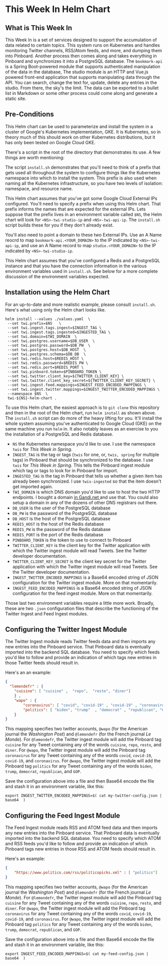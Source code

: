# This Week In Helm Chart

## What is This Week In

This Week In is a set of services designed to support the accumulation of data related to certain topics. This system runs on Kubernetes and handles monitoring Twitter channels, RSS/Atom feeds, and more, and dumping them into Pinboard. Another process then comes along and takes everything in Pinboard and synchronizes it into a PostgreSQL database. The `bookmark-api` is a Spring Boot-powered module that supports authenticated manipulation of the data in the database, The studio module is an HTTP and Vue.js powered front-end application that supports manipulating data through the API. You can search, change the text for, update, delete any entries in the studio. From there, the sky's the limit. The data can be exported to a bullet list in Markdown or some other process could come along and generate a static site.

## Pre-Conditions

This Helm chart can be used to parameterize and install the system in a cluster of Google's Kubernetes implementation, GKE. It is Kubernetes, so in theory much of this 
should work on other Kubernetes distributions, but it has only been tested on Google Cloud GKE. 

There's a script in the root of the directory that demonstrates its use. A few things are worth mentioning: 

The script `install.sh` demonstrates  that you'll need to think of a prefix that gets used all throughout the system to configure things like the Kubernetes namespace into which to install the system. This prefix is also used when naming all the Kubernetes infrastructure, so you have two levels of isolation: namespace, and resource name. 

This Helm chart assumes that you've got some Google Cloud External IPs configured. You'll need to specify a prefix when using this Helm chart. That prefix informs the names that are expected for the external IPs. Lets suppose that the prefix lives in an environment variable called `$NS`, the Helm chart will look for `<NS>-twi-studio-ip` and  `<NS>-twi-api-ip`. The `install.sh` script builds these for you if they don't already exist. 

You'll also need to point a domain to these two External IPs. Use an A Name reocrd to map `bookmark-api.<YOUR_DOMAIN>` to the IP indicated by `<NS>-twi-api-ip`, and  use an A Name record to map `studio.<YOUR_DOMAIN>` to the IP indicated by `<NS>-twi-studio-ip`.

This Helm chart assumes that you've configured a Redis and a PostgreSQL instance and that you have the connection information in the various environment variables used in `install.sh`. See below for a more complete discussion of the environment variables expected.

## Installation using the Helm Chart 

For an up-to-date and more realistic example, please consult `install.sh`. Here's what using only the Helm chart looks like.

```shell
helm install --values ./values.yaml  \
 --set twi.prefix=$NS   \
 --set twi.ingest.tags.ingest=$INGEST_TAG \
 --set twi.ingest.tags.ingested=$INGESTED_TAG \
 --set twi.domain=$TWI_DOMAIN  \
 --set twi.postgres.username=$DB_USER  \
 --set twi.postgres.password=$DB_PW  \
 --set twi.postgres.host=$DB_HOST  \
 --set twi.postgres.schema=$DB_DB  \
 --set twi.redis.host=$REDIS_HOST \
 --set twi.redis.password=$REDIS_PW \
 --set twi.redis.port=$REDIS_PORT \
 --set twi.pinboard.token=$PINBOARD_TOKEN \
 --set twi.twitter.client_key=${TWITTER_CLIENT_KEY} \
 --set twi.twitter.client_key_secret=${TWITTER_CLIENT_KEY_SECRET} \
 --set twi.ingest.feed.mappings=$INGEST_FEED_ENCODED_MAPPINGS \
 --set twi.ingest.twitter.mappings=$INGEST_TWITTER_ENCODED_MAPPINGS \
 --namespace $NS  \
 twi-${NS}-helm-chart . 
```

To use this Helm chart, the easiest approach is to `git clone` this repository and then in the root of the Helm chart, run `helm install` as shown above. The `install.sh` script can do more of the heavy lifting for you. It'll install the whole system assuming you've authenticated to Google Cloud (GKE) on the same machine you run `helm` in. It also notably leaves as an exercise to you the installation of a PostgreSQL and Redis database. 

 * `NS` the Kubernetes namespace you'd like to use. I use the namespace `twis` for  _This Week in Spring_. 
 * `INGEST_TAG` is the tag or tags (`twis` for one, or, `twis, spring` for multiple tags) in Pinboard that should be synchronized to the database. I use `twis` for _This Week in Spring_. This tells the Pinboard ingest module which tag or tags to look for in Pinboard for import.
 * `INGESTED_TAG` is the tag in Pinboard that tells us whether a given item has already been synchronized. I use `twis-ingested` so that the item doesn't get imported again. 
 * `TWI_DOMAIN` is  which DNS domain you'd like to use to host the two HTTP endpoints. I bought a domain [in Gandi.net ](http://gandi.net) and use that. You could also setup a domain in any of the dozens of other DNS registrars out there.  
 * `DB_USER` is the user of the PostgreSQL database  
 * `DB_PW` is the password  of the PostgreSQL database  
 * `DB_HOST` is the host of the PostgreSQL database
 * `REDIS_HOST` is the host of the Redis database
 * `REDIS_PW` is the password of the Redis database 
 * `REDIS_PORT` is the port of the Redis database
 * `PINBOARD_TOKEN` is the token to use to connect to Pinboard  
 * `TWITTER_CLIENT_KEY` is the client key for the Twitter application with which the Twitter ingest module will read Tweets. See the Twitter developer documentation.
 * `TWITTER_CLIENT_KEY_SECRET` is the client key secret for the Twitter application with which the Twitter ingest module will read Tweets. See the Twitter developer documentation.
 * `INGEST_TWITTER_ENCODED_MAPPINGS` is a Base64 encoded string of JSON configuration for the Twitter ingest module. More on that momentarily.
 * `INGEST_FEED_ENCODED_MAPPINGS` is a Base64 encoded string of JSON configuration for the feed ingest module. More on that momentarily. 

Those last two environment variables require a little more work. Broadly, these are two `.json` configuration files that describe the functioning of the Twitter Ingest and Feed Ingest modules. 

## Configuring the Twitter Ingest Module 

The Twitter Ingest module reads Twitter feeds data  and then imports any new entries into the Pinboard service. That Pinboard data is eventually imported into the backend SQL database. You need to specify which feeds you'd like to follow and provide an indication of which tags new entries in those Twitter feeds should result in. 

Here's an an example: 


```json
{ 
  "lemondefr" : { 
    "cuisine": [ "cuisine" ,  "repo",  "resto", "diner"] 
	} ,  
	"wapo" : { 
		"coronavirus": [ "covid", "covid-19" , "covid-19" , "coronavirus"  ] ,
		"politics": [ "biden", "trump"  , "democrat" , "republican", "GOP"] 
	} 
}  

```

This mapping specifies two twitter accounts, `@wapo` (for the American journal the _Washington Post_) and `@lemondefr` (for the French journal _Le Monde_). For `@lemondefr`, the Twitter ingest module will add the Pinboard tag `cuisine` for any Tweet containing any of the words `cuisine`, `repo`, `resto`, and `diner`. For `@wapo`, the Twitter ingest module will add the Pinboard tag `coronavirus` for any Tweet containing any of the words `covid`, `covid-19`, `covid-19`, and  `coronavirus`. For `@wapo`, the Twitter ingest module will add the Pinboard tag `politics` for any Tweet containing any of the words `biden`, `trump`, `democrat`, `republican`, and `GOP`.  

Save the configuration above into a file and then Base64 encode the file and stash it in an environment variable, like this:

```shell
export INGEST_TWITTER_ENCODED_MAPPINGS=$( cat my-twitter-config.json | base64  )
```

## Configuring the Feed Ingest Module 

The Feed Ingest module reads RSS and ATOM feed data and then imports any new entries into the Pinboard service. That Pinboard data is eventually imported into the backend SQL database. You need to specify which ATOM and RSS feeds  you'd like to follow and provide an indication of which Pinboard tags new entries in those RSS and ATOM feeds should result in. 

Here's an example: 

```json
{ 
 	"https://www.politico.com/rss/politicopicks.xml" : [ "politics"]
}
```

This mapping specifies two twitter accounts, `@wapo` (for the American journal the _Washington Post_) and `@lemondefr` (for the French journal _Le Monde_). For `@lemondefr`, the Twitter ingest module will add the Pinboard tag `cuisine` for any Tweet containing any of the words `cuisine`, `repo`, `resto`, and `diner`. For `@wapo`, the Twitter ingest module will add the Pinboard tag `coronavirus` for any Tweet containing any of the words `covid`, `covid-19`, `covid-19`, and  `coronavirus`. For `@wapo`, the Twitter ingest module will add the Pinboard tag `politics` for any Tweet containing any of the words `biden`, `trump`, `democrat`, `republican`, and `GOP`.  

Save the configuration above into a file and then Base64 encode the file and stash it in an environment variable, like this:

```shell
export INGEST_FEED_ENCODED_MAPPINGS=$( cat my-feed-config.json | base64  )
```

